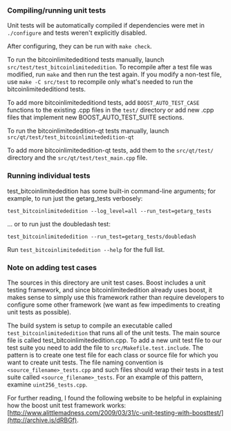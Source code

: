 ### Compiling/running unit tests

Unit tests will be automatically compiled if dependencies were met in `./configure`
and tests weren't explicitly disabled.

After configuring, they can be run with `make check`.

To run the bitcoinlimitededitiond tests manually, launch `src/test/test_bitcoinlimitededition`. To recompile
after a test file was modified, run `make` and then run the test again. If you
modify a non-test file, use `make -C src/test` to recompile only what's needed
to run the bitcoinlimitededitiond tests.

To add more bitcoinlimitededitiond tests, add `BOOST_AUTO_TEST_CASE` functions to the existing
.cpp files in the `test/` directory or add new .cpp files that
implement new BOOST_AUTO_TEST_SUITE sections.

To run the bitcoinlimitededition-qt tests manually, launch `src/qt/test/test_bitcoinlimitededition-qt`

To add more bitcoinlimitededition-qt tests, add them to the `src/qt/test/` directory and
the `src/qt/test/test_main.cpp` file.

### Running individual tests

test_bitcoinlimitededition has some built-in command-line arguments; for
example, to run just the getarg_tests verbosely:

    test_bitcoinlimitededition --log_level=all --run_test=getarg_tests

... or to run just the doubledash test:

    test_bitcoinlimitededition --run_test=getarg_tests/doubledash

Run `test_bitcoinlimitededition --help` for the full list.

### Note on adding test cases

The sources in this directory are unit test cases.  Boost includes a
unit testing framework, and since bitcoinlimitededition already uses boost, it makes
sense to simply use this framework rather than require developers to
configure some other framework (we want as few impediments to creating
unit tests as possible).

The build system is setup to compile an executable called `test_bitcoinlimitededition`
that runs all of the unit tests.  The main source file is called
test_bitcoinlimitededition.cpp. To add a new unit test file to our test suite you need 
to add the file to `src/Makefile.test.include`. The pattern is to create 
one test file for each class or source file for which you want to create 
unit tests.  The file naming convention is `<source_filename>_tests.cpp` 
and such files should wrap their tests in a test suite 
called `<source_filename>_tests`. For an example of this pattern, 
examine `uint256_tests.cpp`.

For further reading, I found the following website to be helpful in
explaining how the boost unit test framework works:
[http://www.alittlemadness.com/2009/03/31/c-unit-testing-with-boosttest/](http://archive.is/dRBGf).
